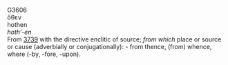 <body>
  <p>G3606<br>  ὅθεν  <br> hothen  <br><i>hoth‘-en </i><br>From <a href="g3739.htm">3739</a> with the directive enclitic of source; <i>from</i> <i>which</i> place or source or cause (adverbially or conjugationally): - from thence, (from) whence, where (-by, -fore, -upon).<br></p>
 </body>